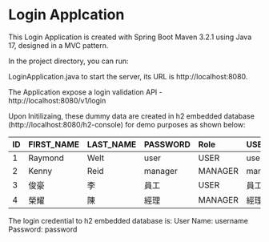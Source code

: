 # Login Applcation

This Login Application is created with Spring Boot Maven 3.2.1 using Java 17, designed in a MVC pattern.

In the project directory, you can run:

LoginApplication.java to start the server, its URL is http://localhost:8080.

The Application expose a login validation API - http://localhost:8080/v1/login

Upon Initilizaing, these dummy data are created in h2 embedded database (http://localhost:8080/h2-console) for demo purposes as shown below:

| ID      | FIRST_NAME    | LAST_NAME  | PASSWORD   | Role     | USER_NAME |
| ------- |:--------------| :----------|:-----------| :--------| :---------|
| 1       | Raymond       | Welt       | user       | USER     | user      |
| 2       | Kenny         | Reid       | manager    | MANAGER  | manager   |
| 3       | 俊豪          | 李         | 員工        | USER     | 員工      |
| 4       | 榮耀          | 陳         | 經理        | MANAGER  | 經理      |

The login credential to h2 embedded database is:
User Name: username
Password: password
